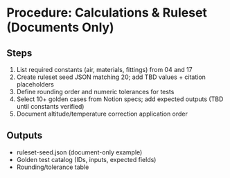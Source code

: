 # Procedure: Calculations & Ruleset (Documents Only)

## Steps
1. List required constants (air, materials, fittings) from 04 and 17
2. Create ruleset seed JSON matching 20; add TBD values + citation placeholders
3. Define rounding order and numeric tolerances for tests
4. Select 10+ golden cases from Notion specs; add expected outputs (TBD until constants verified)
5. Document altitude/temperature correction application order

## Outputs
- ruleset-seed.json (document-only example)
- Golden test catalog (IDs, inputs, expected fields)
- Rounding/tolerance table

